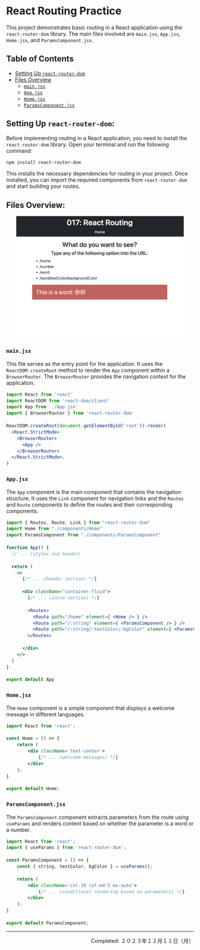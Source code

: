 # React Routing Practice

This project demonstrates basic routing in a React application using the `react-router-dom` library. The main files involved are `main.jsx`, `App.jsx`, `Home.jsx`, and `ParamsComponent.jsx`.

## Table of Contents

- [Setting Up `react-router-dom`](#setting-up-react-router-dom)
- [Files Overview](#files-overview)
  - [`main.jsx`](#mainjsx)
  - [`App.jsx`](#appjsx)
  - [`Home.jsx`](#homejsx)
  - [`ParamsComponent.jsx`](#paramscomponentjsx)

## Setting Up `react-router-dom`:

Before implementing routing in a React application, you need to install the `react-router-dom` library. Open your terminal and run the following command:

```bash
npm install react-router-dom
```

This installs the necessary dependencies for routing in your project. Once installed, you can import the required components from `react-router-dom` and start building your routes.


## Files Overview:

<div align="center">
<img src="./readme-assets/React_Routing-Demo.png" width="450px" height="auto">
</div>

### `main.jsx`

This file serves as the entry point for the application. It uses the `ReactDOM.createRoot` method to render the `App` component within a `BrowserRouter`. The `BrowserRouter` provides the navigation context for the application.

```jsx
import React from 'react'
import ReactDOM from 'react-dom/client'
import App from './App.jsx'
import { BrowserRouter } from 'react-router-dom'

ReactDOM.createRoot(document.getElementById('root')).render(
  <React.StrictMode>
    <BrowserRouter>
      <App />
    </BrowserRouter>
  </React.StrictMode>,
)
```

### `App.jsx`

The `App` component is the main component that contains the navigation structure. It uses the `Link` component for navigation links and the `Routes` and `Route` components to define the routes and their corresponding components.

```jsx
import { Routes, Route, Link } from "react-router-dom"
import Home from "./components/Home"
import ParamsComponent from "./components/ParamsComponent"

function App() {
  // ... (styles and header)

  return (
    <>
      {/* ... (header section) */}
      
      <div className="container-fluid">
        {/* ... (intro section) */}
        
        <Routes>
          <Route path="/home" element={ <Home /> } />
          <Route path="/:string" element={ <ParamsComponent /> } />
          <Route path="/:string/:textColor/:bgColor" element={ <ParamsComponent /> } />
        </Routes>
        
      </div>
    </>
  )
}

export default App
```

### `Home.jsx`

The `Home` component is a simple component that displays a welcome message in different languages.

```jsx
import React from 'react';

const Home = () => {
    return (
        <div className='text-center'>
            {/* ... (welcome messages) */}
        </div>
    );
}

export default Home;
```

### `ParamsComponent.jsx`

The `ParamsComponent` component extracts parameters from the route using `useParams` and renders content based on whether the parameter is a word or a number.

```jsx
import React from 'react';
import { useParams } from 'react-router-dom';

const ParamsComponent = () => {
    const { string, textColor, bgColor } = useParams();
    
    return (
        <div className='col-10 col-md-5 mx-auto'>
            {/* ... (conditional rendering based on parameters) */}
        </div>
    );
}

export default ParamsComponent;
```




---
<p align="right">Completed: ２０２３年１２月１１日（月）</p>